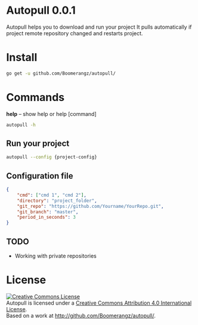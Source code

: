 Autopull 0.0.1
============

Autopull helps you to download and run your project
It pulls automatically if project remote repository changed and restarts project.

Install
=======

```sh
go get -u github.com/Boomerangz/autopull/
```

Commands
========

**help** – show help or help [command]

```sh
autopull -h
```

## Run your project

```sh
autopull --config {project-config}
```
## Configuration file

```json
{
    "cmd": ["cmd 1", "cmd 2"],
    "directory": "project_folder",
    "git_repo": "https://github.com/Yourname/YourRepo.git",
    "git_branch": "master",
    "period_in_seconds": 3
}
```

## TODO
-  Working with private repositories


License
=======

<a rel="license" href="http://creativecommons.org/licenses/by/4.0/"><img alt="Creative Commons License" style="border-width:0" src="http://i.creativecommons.org/l/by/4.0/88x31.png" /></a><br /><span xmlns:dct="http://purl.org/dc/terms/" property="dct:title">Autopull</span> is licensed under a <a rel="license" href="http://creativecommons.org/licenses/by/4.0/">Creative Commons Attribution 4.0 International License</a>.<br />Based on a work at <a xmlns:dct="http://purl.org/dc/terms/" href="http://github.com/Boomerangz/autopull/" rel="dct:source">http://github.com/Boomerangz/autopull/</a>.